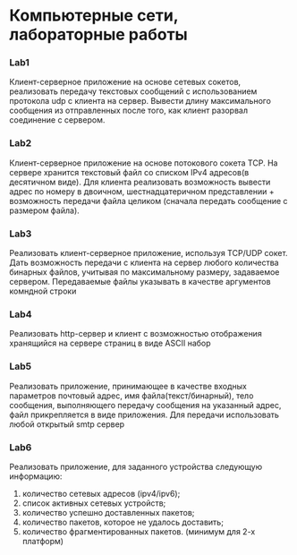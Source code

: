 # Компьютерные сети, лабораторные работы

### Lab1

Клиент-серверное приложение на основе сетевых сокетов, реализовать передачу текстовых сообщений с использованием протокола udp с клиента на сервер. Вывести длину максимального сообщения из отправленных после того, как клиент разорвал соединение с сервером.

### Lab2
Клиент-серверное приложение на основе потокового сокета TCP. На сервере хранится текстовый файл со списком IPv4 адресов(в десятичном виде). Для клиента реализовать возможность вывести адрес по номеру в двоичном, шестнадцатеричном представлении + возможность передачи файла целиком (сначала передать сообщение с размером файла). 

### Lab3
Реализовать клиент-серверное приложение, используя TCP/UDP сокет. Дать возможность передачи с клиента на сервер любого количества бинарных файлов, учитывая по максимальному размеру, задаваемое сервером. Передаваемые файлы указывать в качестве аргументов комндной строки 

### Lab4
Реализовать http-сервер и клиент с возможностью отображения хранящийся на сервере страниц в виде ASCII набор

### Lab5
Реализовать приложение, принимающее в качестве входных параметров почтовый адрес, имя файла(текст/бинарный), тело сообщения, выполняющего передачу сообщения на указанный адрес, файл прикрепляется в виде приложения. Для передачи использовать любой открытый smtp сервер

### Lab6
Реализовать приложение, для заданного устройства следующую информацию:
1) количество сетевых адресов (ipv4/ipv6);
2) список активных сетевых устройств;
3) количество успешно доставленных пакетов;
4) количество пакетов, которое не удалось доставить;
5) количество фрагментированных пакетов.
(минимум для 2-х платформ)
